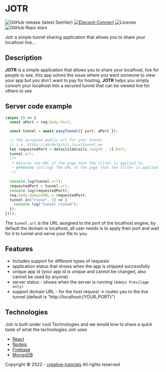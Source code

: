 # JOTR

![GitHub release (latest SemVer)](https://img.shields.io/github/v/release/creative-tutorials/tunnel-sharing) [![Discord-Connect](https://img.shields.io/badge/discord-JoinUs-green?logo=discord&style=plastic)](https://discord.gg/Zy2BjM5M) ![License](https://img.shields.io/github/license/creative-tutorials/tunnel-sharing?color=blue) ![GitHub Repo stars](https://img.shields.io/github/stars/creative-tutorials/tunnel-sharing?style=social)

Jotr a simple tunnel sharing application that allows you to share your localhost live...

## Description

**JOTR** is a simple application that allows you to share your localhost, live for people to see, this app solves the issue where you want someone to view your app but you don't want to pay for hosting, **JOTR** helps you simply convert your localhost into a secured tunnel that can be viewed live for others to see

## Server code example

```javascript
(async () => {
  const aPort = req.body.Port;

  const tunnel = await easyTunnel({ port: aPort });

  // the assigned public url for your tunnel
  // i.e. https://abcdefgjhij.localtunnel.me
  let requestedPort = details[details.length - 1].Port;
  tunnel.url;
  /**
   * Returns the URL of the page that the filter is applied to.
   * @returns {string} The URL of the page that the filter is applied to.
   */
  
  console.log(tunnel.url);
  requestedPort = tunnel.url;
  console.log(requestedPort);
  req.body.domainURL = requestedPort;
  tunnel.on("close", () => {
    console.log("tunnel closed");
  });
})();
```

The `tunnel.url` is the URL assigned to the port of the localhost engine, by default the domain is localhost, all user needs is to apply their port and wait for it to tunnel and serve your file to you.

## Features

- Includes support for different types of requests
- application status that shows when the app is shipped successfully
- unique app id (your app id is unique and cannot be changed, also cannot be used by anyone)
- server status - shows when the server is running `(Admin Previlage only)`
- support domain URL - for the host request -> routes you to the live tunnel (default is "http://localhost:{YOUR_PORT}")

## Technologies

Jotr is built under cool Technologies and we would love to share a quick taste of what the technologies Jotr uses

- [React](https://reactjs.org/)
- [Nodejs](https://nodejs.org/en/)
- [Firebase](https://firebase.google.com/)
- [MongoDB](https://www.mongodb.com)


Copyright &copy; 2022 - [creative-tutorials](https://github.com/creative-tutorials) All rights reserved
